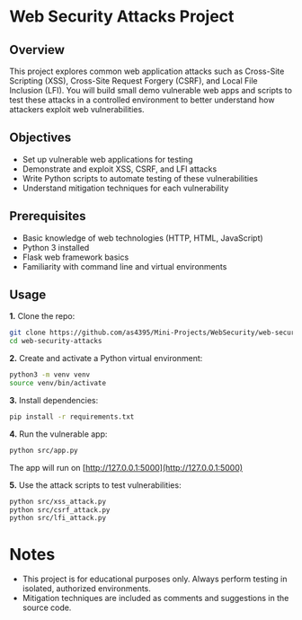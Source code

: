 # Web Security Attacks Project

## Overview
This project explores common web application attacks such as Cross-Site Scripting (XSS), Cross-Site Request Forgery (CSRF), and Local File Inclusion (LFI). You will build small demo vulnerable web apps and scripts to test these attacks in a controlled environment to better understand how attackers exploit web vulnerabilities.

## Objectives
- Set up vulnerable web applications for testing
- Demonstrate and exploit XSS, CSRF, and LFI attacks
- Write Python scripts to automate testing of these vulnerabilities
- Understand mitigation techniques for each vulnerability

## Prerequisites
- Basic knowledge of web technologies (HTTP, HTML, JavaScript)
- Python 3 installed
- Flask web framework basics
- Familiarity with command line and virtual environments

## Usage

**1.** Clone the repo:
```bash
git clone https://github.com/as4395/Mini-Projects/WebSecurity/web-security-attacks.git
cd web-security-attacks
```
**2.** Create and activate a Python virtual environment:
```bash
python3 -m venv venv
source venv/bin/activate
```
**3.** Install dependencies:
```bash
pip install -r requirements.txt
```
**4.** Run the vulnerable app:
```bash
python src/app.py
```
The app will run on [http://127.0.0.1:5000](http://127.0.0.1:5000)

**5.** Use the attack scripts to test vulnerabilities:
```bash
python src/xss_attack.py
python src/csrf_attack.py
python src/lfi_attack.py
```

# Notes

- This project is for educational purposes only. Always perform testing in isolated, authorized environments.
- Mitigation techniques are included as comments and suggestions in the source code.
